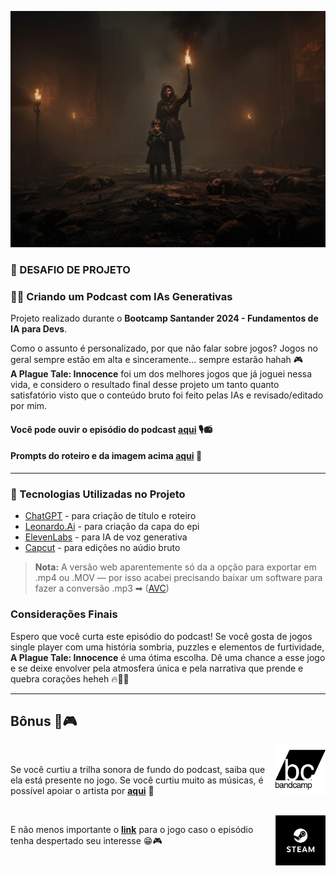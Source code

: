 <p align="center">
    <img width="700" src="Assets\PlagueTale_siblings_2.jpg">
</p>

### 💾 DESAFIO DE PROJETO
### 🤖📑 Criando um Podcast com IAs Generativas

Projeto realizado durante o **Bootcamp Santander 2024 - Fundamentos de IA para Devs**.

Como o assunto é personalizado, por que não falar sobre jogos? Jogos no geral sempre estão em alta e sinceramente... sempre estarão hahah 🎮  
**A Plague Tale: Innocence** foi um dos melhores jogos que já joguei nessa vida, e considero o resultado final desse projeto um tanto quanto satisfatório visto que o conteúdo bruto foi feito pelas IAs e revisado/editado por mim.

#### Você pode ouvir o episódio do podcast [**aqui**](https://github.com/iisrax/Podcast-with-AI/blob/main/Output/InnocenceV1.0.mp3) 🎙📻
#### Prompts do roteiro e da imagem acima [**aqui**](https://github.com/iisrax/Podcast-with-AI/blob/main/Assets/prompts.md) 📖
--------------

### 👾 Tecnologias Utilizadas no Projeto
- [ChatGPT](https://chatgpt.com/) - para criação de título e roteiro
- [Leonardo.Ai](https://leonardo.ai/) - para criação da capa do epi
- [ElevenLabs](https://elevenlabs.io/) - para IA de voz generativa
- [Capcut](https://www.capcut.com/editor?__action_from=picture_Editor%20de%20v%C3%ADdeo%20completo%20e%20gratuito%20para%20todos%20criarem%20qualquer%20coisa%20de%20qualquer%20lugar&__from_page=landing_page) - para edições no aúdio bruto
> **Nota:** A versão web aparentemente só da a opção para exportar em .mp4 ou .MOV — por isso acabei precisando baixar um software para fazer a conversão .mp3 ➡ ([AVC](https://www.any-video-converter.com/en8/for_video_free/)) 

### Considerações Finais

Espero que você curta este episódio do podcast! Se você gosta de jogos single player com uma história sombria, puzzles e elementos de furtividade, **A Plague Tale: Innocence** é uma ótima escolha. Dê uma chance a esse jogo e se deixe envolver pela atmosfera única e pela narrativa que prende e quebra corações heheh 🔥🐀🐀

----------------

## Bônus 🎼🎮

<img width="80" src="Assets\bandcamp-logo.png" align="right"> <br>

Se você curtiu a trilha sonora de fundo do podcast, saiba que ela está presente no jogo. Se você curtiu muito as músicas, é possível apoiar o artista por [**aqui**](https://olivierderiviere.bandcamp.com/album/a-plague-tale-innocence-deluxe-edition) 🎵

<br /> <img width="80" src="Assets\steam-icon.png" align="right">

E não menos importante o [**link**](https://store.steampowered.com/app/752590/A_Plague_Tale_Innocence/) para o jogo caso o episódio tenha despertado seu interesse 😁🎮
</p>
